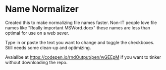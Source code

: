 # Name Normalizer

Created this to make normalizing file names faster.  Non-IT people love file names like "Really important MSWord.docx"   these names are less than optimal for use on a web sever.    

Type in or paste the text you want to change and toggle the checkboxes.  Still needs some clean-up and optimizing. 

Avaiallbe at https://codepen.io/rndOutput/pen/wGEEpM if you want to tinker without downloading the repo.
